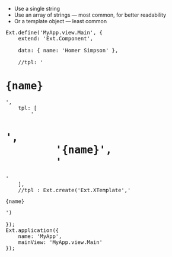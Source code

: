 - Use a single string
- Use an array of strings &mdash; most common, for better readability
- Or a template object &mdash; least common

<pre class="runnable">
Ext.define('MyApp.view.Main', {
    extend: 'Ext.Component',
    
    data: { name: 'Homer Simpson' },

    //tpl: '<h1>{name}</h1>',
    tpl: [
        '<h1>', 
        '{name}', 
        '</h1>' 
    ],
    //tpl : Ext.create('Ext.XTemplate','<p>{name}</p>')

});
Ext.application({
    name: 'MyApp',
    mainView: 'MyApp.view.Main'
});
</pre>
